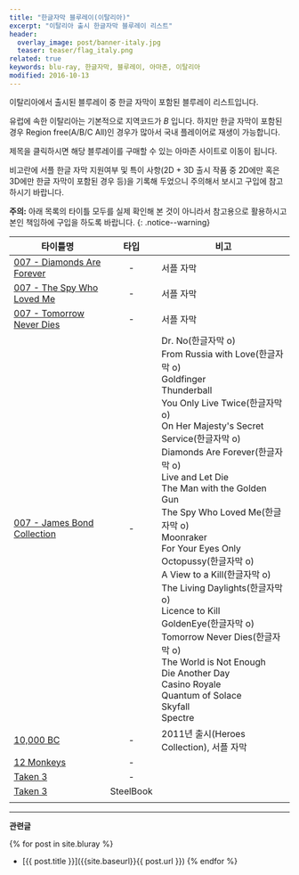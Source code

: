 ```yaml
---
title: "한글자막 블루레이(이탈리아)"
excerpt: "이탈리아 출시 한글자막 블루레이 리스트"
header:
  overlay_image: post/banner-italy.jpg
  teaser: teaser/flag_italy.png
related: true
keywords: blu-ray, 한글자막, 블루레이, 아마존, 이탈리아
modified: 2016-10-13
---
```


이탈리아에서 출시된 블루레이 중 한글 자막이 포함된 블루레이 리스트입니다.

유럽에 속한 이탈리아는 기본적으로 지역코드가 *B* 입니다. 하지만 한글 자막이 포함된 경우 Region free(A/B/C All)인 경우가 많아서 국내 플레이어로 재생이 가능합니다.

제목을 클릭하시면 해당 블루레이를 구매할 수 있는 아마존 사이트로 이동이 됩니다.

비고란에 서플 한글 자막 지원여부 및 특이 사항(2D + 3D 출시 작품 중 2D에만 혹은 3D에만 한글 자막이 포함된 경우 등)을 기록해 두었으니 주의해서 보시고 구입에 참고하시기 바랍니다.

**주의:** 아래 목록의 타이틀 모두를 실제 확인해 본 것이 아니라서 참고용으로 활용하시고 본인 책임하에 구입을 하도록 바랍니다.
{: .notice--warning}

|타이틀명               |타입   |비고                           |
|----------------     |:---:|-------------------------------|
|[007 - Diamonds Are Forever](http://amzn.to/2e4eN9b)|-|서플 자막|
|[007 - The Spy Who Loved Me](http://amzn.to/2dSVBjs)|-|서플 자막|
|[007 - Tomorrow Never Dies](http://amzn.to/2e7mTxR)|-|서플 자막|
|[007 - James Bond Collection](http://amzn.to/2dPc4VG)|-|Dr. No(한글자막 o)<br/>From Russia with Love(한글자막 o)<br/>Goldfinger<br/>Thunderball<br/>You Only Live Twice(한글자막 o)<br/>On Her Majesty's Secret Service(한글자막 o)<br/>Diamonds Are Forever(한글자막 o)<br/>Live and Let Die<br/>The Man with the Golden Gun<br/>The Spy Who Loved Me(한글자막 o)<br/>Moonraker<br/>For Your Eyes Only<br/>Octopussy(한글자막 o)<br/>A View to a Kill(한글자막 o)<br/>The Living Daylights(한글자막 o)<br/>Licence to Kill<br/>GoldenEye(한글자막 o)<br/>Tomorrow Never Dies(한글자막 o)<br/>The World is Not Enough<br/>Die Another Day<br/>Casino Royale<br/>Quantum of Solace<br/>Skyfall<br/>Spectre|
|[10,000 BC](http://amzn.to/2dTcQRT)|-|2011년 출시(Heroes Collection), 서플 자막|
|[12 Monkeys](http://amzn.to/2e60dQ1)|-||
|[Taken 3](http://amzn.to/2ekdo2p)|-||
|[Taken 3](http://amzn.to/2ekbnmS)|SteelBook||
||||

---

**관련글**

{% for post in site.bluray %}
  * [{{ post.title }}]({{site.baseurl}}{{ post.url }})
{% endfor %}
